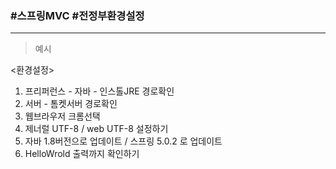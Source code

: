 
###  #스프링MVC #전정부환경설정 
---


>예시


<환경설정>

1. 프리퍼런스 - 자바 - 인스톨JRE 경로확인
2. 서버 - 톰켓서버 경로확인
3. 웹브라우저 크롬선택
4. 제너럴 UTF-8 / web UTF-8 설정하기
5. 자바 1.8버전으로 업데이트 / 스프링 5.0.2 로 업데이트
6. HelloWrold 출력까지 확인하기













